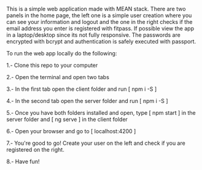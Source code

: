 This is a simple web application made with MEAN stack.
There are two panels in the home page, the left one is a simple user creation where you can see your information and logout and the one in the right checks if the email address you enter is registered with fitpass. If possible view the app in a laptop/desktop since its not fully responsive. The passwords are encrypted with bcrypt and authentication is safely executed with passport.

To run the web app locally do the following:

1.- Clone this repo to your computer

2.- Open the terminal and open two tabs

3.- In the first tab open the client folder and run [ npm i -S ]

4.- In the second tab open the server folder and run [ npm i -S ]

5.- Once you have both folders installed and open, type [ npm start ] in the server folder and [ ng serve ] in the client folder

6.- Open your browser and go to [ localhost:4200 ] 

7.- You're good to go! Create your user on the left and check if you are registered on the right.

8.- Have fun!

